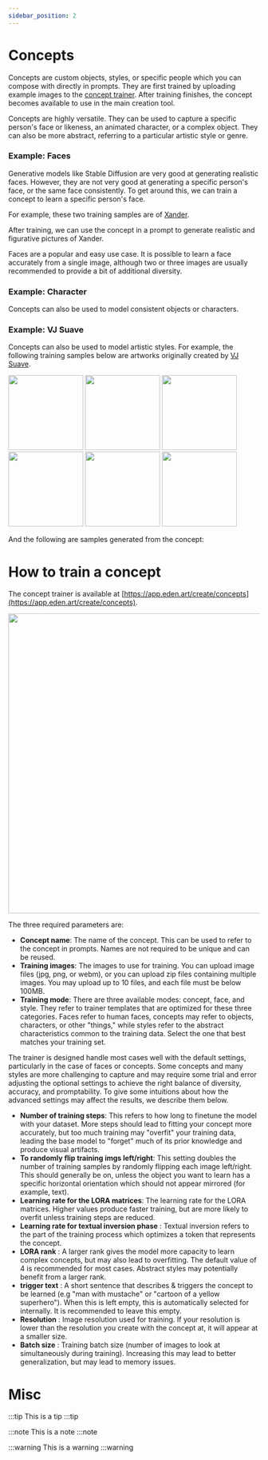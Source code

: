 ```yaml
---
sidebar_position: 2
---
```


# Concepts

Concepts are custom objects, styles, or specific people which you can compose with directly in prompts. They are first trained by uploading example images to the [concept trainer](https://app.eden.art/create/concepts). After training finishes, the concept becomes available to use in the main creation tool. 

Concepts are highly versatile. They can be used to capture a specific person's face or likeness, an animated character, or a complex object. They can also be more abstract, referring to a particular artistic style or genre.

### Example: Faces

Generative models like Stable Diffusion are very good at generating realistic faces. However, they are not very good at generating a specific person's face, or the same face consistently. To get around this, we can train a concept to learn a specific person's face.

For example, these two training samples are of [Xander](https://twitter.com/xsteenbruggex).

After training, we can use the concept in a prompt to generate realistic and figurative pictures of Xander.

Faces are a popular and easy use case. It is possible to learn a face accurately from a single image, although two or three images are usually recommended to provide a bit of additional diversity.

### Example: Character

Concepts can also be used to model consistent objects or characters. 

### Example: VJ Suave

Concepts can also be used to model artistic styles. For example, the following training samples below are artworks originally created by [VJ Suave](https://vjsuave.com/).

<p float="left">
  <img src="https://minio.aws.abraham.fun/creations-stg/69950155d03d9552ef69029d199c187fb3a9b1b2af9399e9a2cd244cbe401716.png" width="150" />
  <img src="https://minio.aws.abraham.fun/creations-stg/47d7b6adf72d635a7bd1858057dc4d14d269c519d09d1de99570221bd328a3c5.png" width="150" />
  <img src="https://minio.aws.abraham.fun/creations-stg/603c6192bd054733c6ebc5f0909f956f788f422076aba9ad330cb1a48d046110.png" width="150" />
  <img src="https://minio.aws.abraham.fun/creations-stg/870da0b222610d92ed22a3c1331c5234018a747d412dd7d82345cc82f41901f1.png" width="150" />
  <img src="https://minio.aws.abraham.fun/creations-stg/06c3acdfa01b8c3a579fe17ebb8a8651c376e6217dab5f76921171c03afb8a61.png" width="150" />
  <img src="https://minio.aws.abraham.fun/creations-stg/cc90e4c5975190c79ebd9a68acf1403d053ef2229bea2bb829ca77ba45b4c568.png" width="150" />
</p>

And the following are samples generated from the concept:

# How to train a concept

The concept trainer is available at [https://app.eden.art/create/concepts](https://app.eden.art/create/concepts). 

<img src="https://minio.aws.abraham.fun/creations-stg/7310dc281868c547ab0c99290fbf8c440fe0eac88b8f6ae708ae98e5754c903d.png" width="600" />

The three required parameters are:

* **Concept name**: The name of the concept. This can be used to refer to the concept in prompts. Names are not required to be unique and can be reused.
* **Training images**: The images to use for training. You can upload image files (jpg, png, or webm), or you can upload zip files containing multiple images. You may upload up to 10 files, and each file must be below 100MB.
* **Training mode**: There are three available modes: concept, face, and style. They refer to trainer templates that are optimized for these three categories. Faces refer to human faces, concepts may refer to objects, characters, or other "things," while styles refer to the abstract characteristics common to the training data. Select the one that best matches your training set.

The trainer is designed handle most cases well with the default settings, particularly in the case of faces or concepts. Some concepts and many styles are more challenging to capture and may require some trial and error adjusting the optional settings to achieve the right balance of diversity, accuracy, and promptability. To give some intuitions about how the advanced settings may affect the results, we describe them below.

* **Number of training steps**: This refers to how long to finetune the model with your dataset. More steps should lead to fitting your concept more accurately, but too much training may "overfit" your training data, leading the base model to "forget" much of its prior knowledge and produce visual artifacts.
* **To randomly flip training imgs left/right**: This setting doubles the number of training samples by randomly flipping each image left/right. This should generally be on, unless the object you want to learn has a specific horizontal orientation which should not appear mirrored (for example, text).
* **Learning rate for the LORA matrices**: The learning rate for the LORA matrices. Higher values produce faster training, but are more likely to overfit unless training steps are reduced.
* **Learning rate for textual inversion phase** : Textual inversion refers to the part of the training process which optimizes a token that represents the concept. 
* **LORA rank** : A larger rank gives the model more capacity to learn complex concepts, but may also lead to overfitting. The default value of 4 is recommended for most cases. Abstract styles may potentially benefit from a larger rank.
* **trigger text** : A short sentence that describes & triggers the concept to be learned (e.g "man with mustache" or "cartoon of a yellow superhero"). When this is left empty, this is automatically selected for internally. It is recommended to leave this empty.
* **Resolution** : Image resolution used for training. If your resolution is lower than the resolution you create with the concept at, it will appear at a smaller size.
* **Batch size** : Training batch size (number of images to look at simultaneously during training). Increasing this may lead to better generalization, but may lead to memory issues.

# Misc

:::tip
This is a tip
:::tip

:::note
This is a note
:::note

:::warning
This is a warning
:::warning
